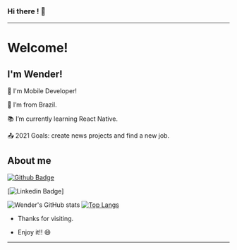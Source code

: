### Hi there ! 👋

----------------------------------------------------------------------------

# Welcome!

 

## I'm Wender!

 

📱 I'm Mobile Developer!

:house_with_garden: I’m from Brazil.

:books: I’m currently learning React Native.

:outbox_tray: 2021 Goals: create news projects and find a new job.

 

## About me

[![Github Badge](https://img.shields.io/badge/-Github-000?style=flat-square&logo=Github&logoColor=white&link=LINK_GIT)](https://github.com/wenblack/wenblack/) 



[![Linkedin Badge](https://img.shields.io/badge/-LinkedIn-blue?style=flat-square&logo=Linkedin&logoColor=white&link= (https://www.linkedin.com/in/wender-jose-santos-4b1473217))] 

![Wender's GitHub stats](https://github-readme-stats.vercel.app/api?username=wenblack&show_icons=true&theme=dark)  [![Top Langs](https://github-readme-stats.vercel.app/api/top-langs/?username=wenblack&layout=compact&theme=dark)](https://github.com/wenblack)


- Thanks for visiting.

- Enjoy it!! 😄

----------------------------------------------------------------------------------
